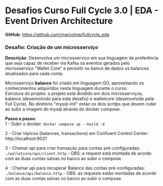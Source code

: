 # Desafios Curso Full Cycle 3.0 | EDA - Event Driven Architecture
**GitHub**: https://github.com/marcohnp/fullcycle_eda

### Desafio: Criação de um microsserviço
**Descrição**: Desenvolva um microsserviço em sua linguagem de preferência que seja capaz de receber via Kafka os eventos gerados pelo microsserviço "Wallet Core" e persistir no banco de dados os balances atualizados para cada conta.   

  

Microsserviço **balance** foi criado em linguagem GO, aproveitando os conhecimentos adquiridos nesta linguagem durante o curso.  
Estrutura do projeto: o projeto está dividido em dois microsserviços, balance (desenvolvido para este desafio) e walletcore (desenvolvido pela Full Cycle). No diretório "mysql-init" estão os dois scritps que devem rodar ao subir a imagem do mysql através do docker compose.

**Passo a passo**:  
1 - Subir o docker: ```docker compose up --build -d```
  
2 - Criar tópicos (balances, transactions) em Confluent Control Center: http://localhost:9021  
  
3 - Chamar api para criar transação para contas pré-configuradas: ```./walletcore/api/client.http``` - OBS: a request está montada de acordo com as duas contas salvas no banco ao subir o compose.
  
4 - Chamar api para recuperar Balance das contas pré-configuradas: ```./balance/api/balance.http``` - OBS: as requests estão montadas de acordo com as duas contas salvas no banco ao subir o compose.
